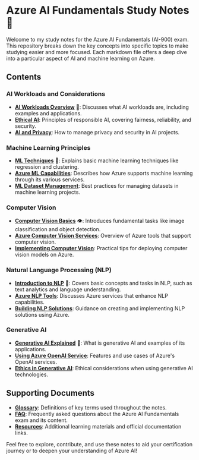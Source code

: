 # Azure AI Fundamentals Study Notes 📘

Welcome to my study notes for the Azure AI Fundamentals (AI-900) exam. This repository breaks down the key concepts into specific topics to make studying easier and more focused. Each markdown file offers a deep dive into a particular aspect of AI and machine learning on Azure.

## Contents

### AI Workloads and Considerations
- **[AI Workloads Overview](AI-Workloads-Overview.md)** 🤖: Discusses what AI workloads are, including examples and applications.
- **[Ethical AI](Ethical-AI.md)**: Principles of responsible AI, covering fairness, reliability, and security.
- **[AI and Privacy](AI-and-Privacy.md)**: How to manage privacy and security in AI projects.

### Machine Learning Principles
- **[ML Techniques](ML-Techniques.md)** 🧠: Explains basic machine learning techniques like regression and clustering.
- **[Azure ML Capabilities](Azure-ML-Capabilities.md)**: Describes how Azure supports machine learning through its various services.
- **[ML Dataset Management](ML-Dataset-Management.md)**: Best practices for managing datasets in machine learning projects.

### Computer Vision
- **[Computer Vision Basics](Computer-Vision-Basics.md)** 👁️: Introduces fundamental tasks like image classification and object detection.
- **[Azure Computer Vision Services](Azure-Computer-Vision-Services.md)**: Overview of Azure tools that support computer vision.
- **[Implementing Computer Vision](Implementing-Computer-Vision.md)**: Practical tips for deploying computer vision models on Azure.

### Natural Language Processing (NLP)
- **[Introduction to NLP](Introduction-to-NLP.md)** 💬: Covers basic concepts and tasks in NLP, such as text analytics and language understanding.
- **[Azure NLP Tools](Azure-NLP-Tools.md)**: Discusses Azure services that enhance NLP capabilities.
- **[Building NLP Solutions](Building-NLP-Solutions.md)**: Guidance on creating and implementing NLP solutions using Azure.

### Generative AI
- **[Generative AI Explained](Generative-AI-Explained.md)** 🎨: What is generative AI and examples of its applications.
- **[Using Azure OpenAI Service](Using-Azure-OpenAI-Service.md)**: Features and use cases of Azure's OpenAI services.
- **[Ethics in Generative AI](Ethics-in-Generative-AI.md)**: Ethical considerations when using generative AI technologies.

## Supporting Documents

- **[Glossary](Glossary.md)**: Definitions of key terms used throughout the notes.
- **[FAQ](FAQ.md)**: Frequently asked questions about the Azure AI Fundamentals exam and its content.
- **[Resources](Resources.md)**: Additional learning materials and official documentation links.

Feel free to explore, contribute, and use these notes to aid your certification journey or to deepen your understanding of Azure AI!
